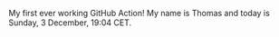 My first ever working GitHub Action!
My name is Thomas and today is Sunday, 3 December, 19:04 CET. 
